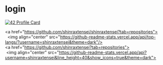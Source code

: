 # login
[![42 Profile Card](https://1337-readme.vercel.app/api/profile?cursus=42cursus&dark=true&login=ahouari)](https://github.com/mohouyizme/1337-readme)

 
 ​<a href="https://github.com/shinraxtensei/shinraxtensei?tab=repositories"> 
 ​  <img align="center" src="https://github-readme-stats.vercel.app/api/top-langs/?username=shinraxtensei&theme=dark"/> 
 ​</a> 
 ​<a href="https://github.com/shinraxtensei?tab=repositories"> 
 ​ <img align="center" src="https://github-readme-stats.vercel.app/api?username=shinraxtensei&line_height=40&show_icons=true&theme=dark"> 
 ​</a>
